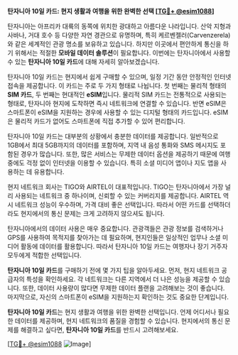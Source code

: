**탄자니아 10일 카드: 현지 생활과 여행을 위한 완벽한 선택 [[TG💪+ @esim1088](https://t.me/s/esim1088)]**

탄자니아는 아프리카 대륙의 동쪽에 위치한 광대하고 아름다운 나라입니다. 산악 지형과 사바나, 거대 호수 등 다양한 자연 경관으로 유명하며, 특히 케르벤젤러(Carvenzerela)와 같은 세계적인 관광 명소를 보유하고 있습니다. 하지만 이곳에서 편안하게 통신을 하기 위해서는 적절한 **모바일 데이터 솔루션**이 필요합니다. 이번에는 탄자니아에서 사용할 수 있는 **탄자니아 10일 카드**에 대해 자세히 알아보겠습니다.

탄자니아 10일 카드는 현지에서 쉽게 구매할 수 있으며, 일정 기간 동안 안정적인 인터넷 접속을 제공합니다. 이 카드는 주로 두 가지 형태로 나뉩니다. 첫 번째는 물리적 형태의 **SIM 카드**, 두 번째는 현대적인 **eSIM**입니다. 물리적 SIM 카드는 전통적으로 사용되는 형태로, 탄자니아 현지에 도착하면 즉시 네트워크에 연결할 수 있습니다. 반면 eSIM은 스마트폰이 eSIM을 지원하는 경우에 사용할 수 있는 디지털 형태의 카드입니다. eSIM은 물리적 카드가 없어도 스마트폰에 직접 추가할 수 있어 편리합니다.

탄자니아 10일 카드는 대부분의 상황에서 충분한 데이터를 제공합니다. 일반적으로 1GB에서 최대 5GB까지의 데이터를 포함하며, 지역 내 음성 통화와 SMS 메시지도 포함된 경우가 많습니다. 또한, 많은 서비스는 무제한 데이터 옵션을 제공하기 때문에 여행 중에도 걱정 없이 인터넷을 이용할 수 있습니다. 특히 소셜 미디어 앱이나 지도 앱을 사용하는 데 유용합니다.

현지 네트워크 회사는 TIGO와 AIRTEL이 대표적입니다. TIGO는 탄자니아에서 가장 널리 사용되는 네트워크 중 하나이며, 신뢰할 수 있는 커버리지를 제공합니다. AIRTEL 역시 네트워크 성능이 우수하며, 가격 대비 좋은 선택입니다. 따라서 어떤 카드를 선택하더라도 현지에서의 통신 문제는 크게 고려하지 않으셔도 됩니다.

탄자니아에서의 데이터 사용은 매우 중요합니다. 관광객들은 관광 정보를 검색하거나 GPS를 사용하여 목적지를 찾아가는 데 필요하며, 현지인들은 일상적인 업무나 소셜 미디어 활동에 데이터를 활용합니다. 따라서 탄자니아 10일 카드는 여행자나 장기 거주자 모두에게 적합한 선택입니다.

**탄자니아 10일 카드**를 구매하기 전에 몇 가지 팁을 알아두세요. 먼저, 현지 네트워크 공급자의 특성을 확인하세요. 각 네트워크는 다른 지역에서 더 나은 성능을 제공할 수 있습니다. 또한, 데이터 사용량이 많다면 무제한 데이터 플랜을 고려해보는 것이 좋습니다. 마지막으로, 자신의 스마트폰이 eSIM을 지원하는지 확인하는 것도 중요한 단계입니다.

**탄자니아 10일 카드**는 현지 생활과 여행을 위한 완벽한 선택입니다. 언제 어디서나 필요한 데이터를 제공하며, 현지 네트워크의 품질을 경험할 수 있습니다. 현지에서의 통신 문제를 해결하고 싶다면, **탄자니아 10일 카드**를 반드시 고려해보세요. 

[[TG💪+ @esim1088](https://t.me/s/esim1088) ![Image](https://i.postimg.cc/Y0z9fWf4/image.png)]